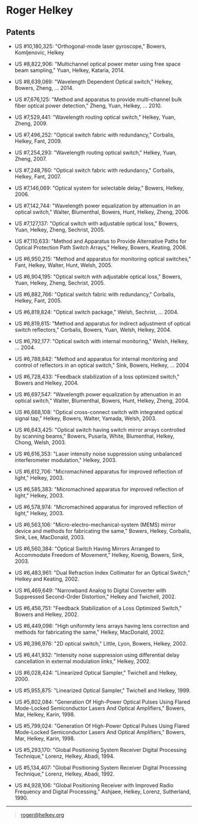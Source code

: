 # Roger Helkey

## Patents

* US #10,180,325: "Orthogonal-mode laser gyroscope," Bowers, Komljenovic, Helkey

* US #8,822,906: "Multichannel optical power meter using free space beam sampling," Yuan, Helkey, Kataria, 2014.

* US #8,639,069: "Wavelength Dependent Optical switch," Helkey, Bowers, Zheng, ... 2014.

* US #7,676,125: "Method and apparatus to provide multi-channel bulk fiber optical power detection," Zheng, Yuan, Helkey, ... 2010.

* US #7,529,441: "Wavelength routing optical switch," Helkey, Yuan, Zheng, 2009.

* US #7,496,252: "Optical switch fabric with redundancy," Corbalis, Helkey, Fant, 2009.

* US #7,254,293: "Wavelength routing optical switch," Helkey, Yuan, Zheng, 2007. 

* US #7,248,760: "Optical switch fabric with redundancy," Corbalis, Helkey, Fant, 2007.

* US #7,146,069: "Optical system for selectable delay," Bowers, Helkey, 2006.

* US #7,142,744: "Wavelength power equalization by attenuation in an optical switch,"  Walter, Blumenthal, Bowers, Hunt, Helkey, Zheng, 2006.

* US #7,127,137: "Optical switch with adjustable optical loss," Bowers, Yuan, Helkey, Zheng, Sechrist, 2005.

* US #7,110,633: "Method and Apparatus to Provide Alternative Paths for Optical Protection Path Switch Arrays," Helkey, Bowers, Keating, 2006. 

* US #6,950,215: "Method and apparatus for monitoring optical switches," Fant, Helkey, Walter, Hunt, Welsh, 2005.

* US #6,904,195: "Optical switch with adjustable optical loss," Bowers, Yuan, Helkey, Zheng, Sechrist, 2005. 

* US #6,882,766: "Optical switch fabric with redundancy," Corbalis, Helkey, Fant, 2005.

* US #6,819,824: "Optical switch package," Welsh, Sechrist, ... 2004.

* US #6,819,815: "Method and apparatus for indirect adjustment of optical switch reflectors," Corbalis, Bowers, Yuan, Welsh, Helkey, 2004. 

* US #6,792,177: "Optical switch with internal monitoring," Welsh, Helkey, ... 2004. 

* US #6,788,842: "Method and apparatus for internal monitoring and control of reflectors in an optical switch," Sink, Bowers, Helkey, ... 2004

* US #6,728,433: "Feedback stabilization of a loss optimized switch," Bowers and Helkey, 2004. 

* US #6,697,547: "Wavelength power equalization by attenuation in an optical switch," Walter, Blumenthal, Bowers, Hunt, Helkey, Zheng, 2004.

* US #6,668,108: "Optical cross-connect switch with integrated optical signal tap," Helkey, Bowers, Walter, Yamada, Welsh, 2003.

* US #6,643,425: "Optical switch having switch mirror arrays controlled by scanning beams," Bowers, Pusarla, White, Blumenthal, Helkey, Chong, Welsh, 2003.

* US #6,616,353: "Laser intensity noise suppression using unbalanced interferometer modulation," Helkey, 2003.

* US #6,612,706: "Micromachined apparatus for improved reflection of light," Helkey, 2003.

* US #6,585,383: "Micromachined apparatus for improved reflection of light," Helkey, 2003.

* US #6,578,974: "Micromachined apparatus for improved reflection of light," Helkey, 2003.

* US #6,563,106: "Micro-electro-mechanical-system (MEMS) mirror device and methods for fabricating the same," Bowers, Helkey, Corbalis, Sink, Lee, MacDonald, 2003.

* US #6,560,384: "Optical Switch Having Mirrors Arranged to Accommodate Freedom of Movement," Helkey, Koenig, Bowers, Sink, 2003.

* US #6,483,961: "Dual Refraction Index Collimator for an Optical Switch," Helkey and Keating, 2002.

* US #6,469,649: "Narrowband Analog to Digital Converter with Suppressed Second-Order Distortion," Helkey and Twichell, 2002. 

* US #6,456,751: "Feedback Stabilization of a Loss Optimized Switch," Bowers and Helkey, 2002.

* US #6,449,098: "High uniformity lens arrays having lens correction and methods for fabricating the same," Helkey, MacDonald, 2002.

* US #6,396,976: "2D optical switch," Little, Lyon, Bowers, Helkey, 2002.

* US #6,441,932: "Intensity noise suppression using differential delay cancellation in external modulation links," Helkey, 2002.

* US #6,028,424: "Linearized Optical Sampler," Twichell and Helkey, 2000.

* US #5,955,875: "Linearized Optical Sampler," Twichell and Helkey, 1999.

* US #5,802,084: "Generation Of High-Power Optical Pulses Using Flared Mode-Locked Semiconductor Lasers And Optical Amplifiers," Bowers, Mar, Helkey, Karin, 1998.

* US #5,799,024: "Generation Of High-Power Optical Pulses Using Flared Mode-Locked Semiconductor Lasers And Optical Amplifiers," Bowers, Mar, Helkey, Karin, 1998.

* US #5,293,170: "Global Positioning System Receiver Digital Processing Technique," Lorenz, Helkey, Abadi, 1994.

* US #5,134,407: "Global Positioning System Receiver Digital Processing Technique," Lorenz, Helkey, Abadi, 1992.

* US #4,928,106:  "Global Positioning Receiver with Improved Radio Frequency and Digital Processing," Ashjaee, Helkey, Lorenz, Sutherland, 1990.

----
> <roger@helkey.org>
